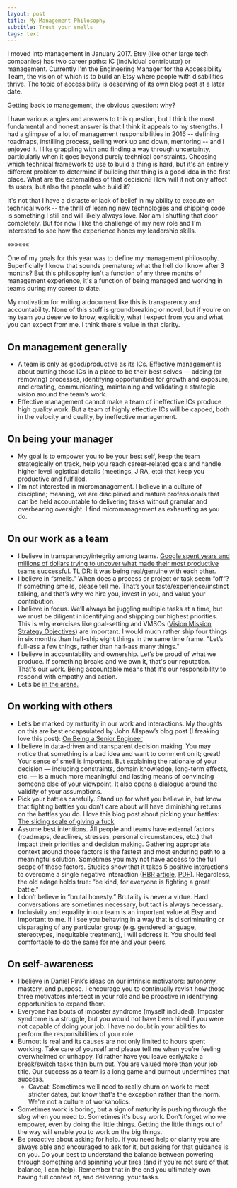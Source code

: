 ```yaml
---
layout: post
title: My Management Philosophy
subtitle: Trust your smells
tags: text
---
```


I moved into management in January 2017. Etsy (like other large tech companies) has
two career paths: IC (individual contributor) or management. Currently I'm the
Engineering Manager for the Accessibility Team, the vision of which is to build
an Etsy where people with disabilities thrive. The topic of accessibility is deserving
of its own blog post at a later date.

Getting back to management, the obvious question: why?

I have various angles and answers to this question, but I think the most fundamental
and honest answer is that I think it appeals to my strengths. I had a glimpse of
a lot of management responsibilities in 2016 -- defining roadmaps, instilling process,
selling work up and down, mentoring -- and I enjoyed it. I like grappling with and
finding a way through uncertainty, particularly when it goes beyond purely technical
constraints. Choosing which technical framework to use to build a thing is hard, but it's
an entirely different problem to determine if building that thing is a good idea in
the first place. What are the externalities of that decision? How will it not only affect
its users, but also the people who build it?

It's not that I have a distaste or lack of belief in my ability to execute on technical
work -- the thrill of learning new technologies and shipping code is something
I still and will likely always love. Nor am I shutting that door completely. But for now
I like the challenge of my new role and I'm interested to see how the experience hones
my leadership skills.

<div class="separator">&raquo;&raquo;&raquo;&laquo;&laquo;&laquo;</div>

One of my goals for this year was to define my management philosophy. Superficially I
know that sounds premature; what the hell do I know after 3 months? But this philosophy
isn't a function of my three months of management experience, it's a function of being
managed and working in teams during my career to date.

My motivation for writing a document like this is transparency and accountability.
None of this stuff is groundbreaking or novel, but if you're on my team you deserve
to know, explicitly, what I expect from you and what you can expect from me. I think
there's value in that clarity.

## On management generally
* A team is only as good/productive as its ICs. Effective management is about putting
those ICs in a place to be their best selves — adding (or removing) processes,
identifying opportunities for growth and exposure, and creating, communicating,
maintaining and validating a strategic vision around the team’s work.
* Effective management cannot make a team of ineffective ICs produce high quality work.
But a team of highly effective ICs will be capped, both in the velocity and quality,
by ineffective management.

## On being your manager
* My goal is to empower you to be your best self, keep the team strategically on
track, help you reach career-related goals and handle higher level logistical details
(meetings, JIRA, etc) that keep you productive and fulfilled.
* I'm not interested in micromanagement. I believe in a culture of discipline;
meaning, we are disciplined and mature professionals that can be held accountable
to delivering tasks without granular and overbearing oversight. I find micromanagement
as exhausting as you do.

## On our work as a team
* I believe in transparency/integrity among teams. [Google spent years and millions
of dollars trying to uncover what made their most productive teams successful.](https://www.nytimes.com/2016/02/28/magazine/what-google-learned-from-its-quest-to-build-the-perfect-team.html)
TL;DR: it was being real/genuine with each other.
* I believe in “smells." When does a process or project or task seem “off”? If
something smells, please tell me. That’s your taste/experience/instinct talking,
and that’s why we hire you, invest in you, and value your contribution.
* I believe in focus. We’ll always be juggling multiple tasks at a time, but we
must be diligent in identifying and shipping our highest priorities. This is why
exercises like goal-setting and VMSOs ([Vision Mission Strategy Objectives](https://www.linkedin.com/pulse/20121029044359-22330283-to-manage-hyper-growth-get-your-launch-trajectory-right)) are
important. I would much rather ship four things in six months than half-ship
eight things in the same time frame. "Let’s full-ass a few things, rather than
half-ass many things."
* I believe in accountability and ownership. Let’s be proud of what we produce.
If something breaks and we own it, that's our reputation. That's our work.
Being accountable means that it's our responsibility to respond with empathy and action.
* Let’s be [in the arena.](http://www.theodore-roosevelt.com/trsorbonnespeech.html)


## On working with others
* Let’s be marked by maturity in our work and interactions. My thoughts on this
are best encapsulated by John Allspaw’s blog post (I freaking love this post):
[On Being a Senior Engineer](http://www.kitchensoap.com/2012/10/25/on-being-a-senior-engineer/)
* I believe in data-driven and transparent decision making. You may notice that
something is a bad idea and want to comment on it; great! Your sense of smell is
important. But explaining the rationale of your decision — including constraints,
domain knowledge, long-term effects, etc. — is a much more meaningful and lasting
means of convincing someone else of your viewpoint. It also opens a dialogue
around the validity of your assumptions.
* Pick your battles carefully. Stand up for what you believe in, but know that
fighting battles you don’t care about will have diminishing returns on the battles
you do. I love this blog post about picking your battles: [The sliding scale of giving a fuck](http://blog.capwatkins.com/the-sliding-scale-of-giving-a-fuck)
* Assume best intentions. All people and teams have external factors (roadmaps,
deadlines, stresses, personal circumstances, etc.) that impact their priorities
and decision making. Gathering appropriate context around those factors is the
fastest and most enduring path to a meaningful solution. Sometimes you may not
have access to the full scope of those factors. Studies show that it takes 5
positive interactions to overcome a single negative interaction ([HBR article](https://hbr.org/2010/09/bad-is-stronger-than-good-evid), [PDF](http://assets.csom.umn.edu/assets/71516.pdf)).
Regardless, the old adage holds true: “be kind, for everyone is fighting a great battle."
* I don’t believe in “brutal honesty.” Brutality is never a virtue. Hard conversations
are sometimes necessary, but tact is always necessary.
* Inclusivity and equality in our team is an important value at Etsy and important
to me. If I see you behaving in a way that is discriminating or disparaging of
any particular group (e.g. gendered language, stereotypes, inequitable treatment),
I will address it. You should feel comfortable to do the same for me and your peers.

## On self-awareness
* I believe in Daniel Pink’s ideas on our intrinsic motivators: autonomy, mastery,
and purpose. I encourage you to continually revisit how those three motivators
intersect in your role and be proactive in identifying opportunities to expand them.
* Everyone has bouts of imposter syndrome (myself included). Imposter syndrome
is a struggle, but you would not have been hired if you were not capable of doing
your job. I have no doubt in your abilities to perform the responsibilities of your role.
* Burnout is real and its causes are not only limited to hours spent working.
Take care of yourself and please tell me when you’re feeling overwhelmed or unhappy.
I’d rather have you leave early/take a break/switch tasks than burn out. You are
valued more than your job title. Our success as a team is a long game and burnout
undermines that success.
    * Caveat: Sometimes we’ll need to really churn on work to meet stricter dates,
    but know that's the exception rather than the norm. We're not a culture of workaholics.
* Sometimes work is boring, but a sign of maturity is pushing through the slog
when you need to. Sometimes it's busy work. Don't forget who we empower, even by
doing the little things. Getting the little things out of the way will enable you
to work on the big things.
* Be proactive about asking for help. If you need help or clarity you are always able and encouraged to ask for it, but asking for that guidance is on you. Do your best to understand the balance between powering through something and spinning your tires (and if you’re not sure of that balance, I can help). Remember that in the end you ultimately own having full context of, and delivering, your tasks.
